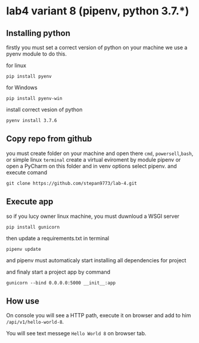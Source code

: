 # lab4 variant 8 (pipenv, python 3.7.*)

## Installing python 

firstly you must set a correct version of python on your machine 
we use a pyenv module to do this.

for linux

```
pip install pyenv 
``` 
for Windows

```
pip install pyenv-win
```
install correct vesion of python

```
pyenv install 3.7.6
```

## Copy repo from github

you must create folder on your machine and open there `cmd`, `powersell`,`bash`, or simple linux `terminal`
create a virtual eviroment by module pipenv or open a PyCharm on this folder and in venv options select pipenv.
and execute comand

```
git clone https://github.com/stepan9773/lab-4.git
```

## Execute app

so if you lucy owner linux machine, you must duwnloud a WSGI server

```
pip install gunicorn 
```
then update a requirements.txt in terminal
```
pipenv update 
```
and pipenv must automaticaly start installing all dependencies for project 

and finaly start a project app by command 
```
gunicorn --bind 0.0.0.0:5000 __init__:app
```

## How use 
On console you will see a HTTP path, execute it on browser and add to him `/api/v1/hello-world-8`.

You will see text messege `Hello World 8` on browser tab.
